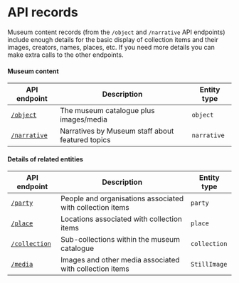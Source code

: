 <a id="records"></a>
# API records

Museum content records (from the `/object` and `/narrative` API endpoints) include enough details for the basic display of collection items and their images, creators, names, places, etc. If you need more details you can make extra calls to the other endpoints.

#### Museum content

| API endpoint | Description | Entity type |
| ------------ | ----------- | ----------- |
| [`/object`](https://data.nma.gov.au/object?title=*) | The museum catalogue plus images/media | `object` |
| [`/narrative`](https://data.nma.gov.au/narrative?title=*) | Narratives by Museum staff about featured topics | `narrative` |

#### Details of related entities

| API endpoint | Description | Entity type |
| ------------ | ----------- | -------- |
| [`/party`](https://data.nma.gov.au/party?name=*) | People and organisations associated with collection items | `party` |
| [`/place`](https://data.nma.gov.au/place?title=*) | Locations associated with collection items | `place` |
| [`/collection`](https://data.nma.gov.au/collection?title=*) | Sub-collections within the museum catalogue | `collection` |
| [`/media`](https://data.nma.gov.au/media?id=*) | Images and other media associated with collection items | `StillImage` |
